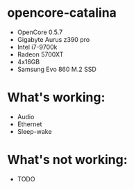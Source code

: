 # opencore-catalina
* OpenCore 0.5.7
* Gigabyte Aurus z390 pro 
* Intel i7-9700k
* Radeon 5700XT
* 4x16GB 
* Samsung Evo 860 M.2 SSD

# What's working:
* Audio
* Ethernet
* Sleep-wake

# What's not working:
* TODO
